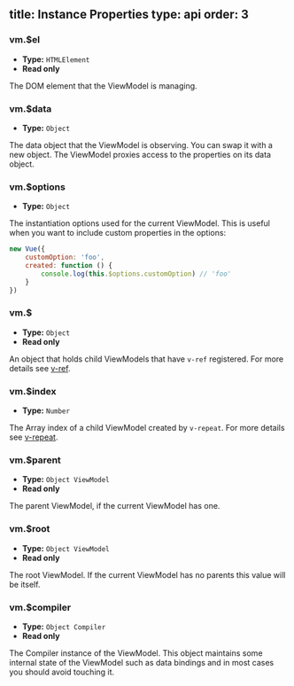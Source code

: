 title: Instance Properties
type: api
order: 3
---

### vm.$el

- **Type:** `HTMLElement`
- **Read only**

The DOM element that the ViewModel is managing.

### vm.$data

- **Type:** `Object`

The data object that the ViewModel is observing. You can swap it with a new object. The ViewModel proxies access to the properties on its data object.

### vm.$options

- **Type:** `Object`

The instantiation options used for the current ViewModel. This is useful when you want to include custom properties in the options:

``` js
new Vue({
    customOption: 'foo',
    created: function () {
        console.log(this.$options.customOption) // 'foo'
    }
})
```

### vm.$

- **Type:** `Object`
- **Read only**

An object that holds child ViewModels that have `v-ref` registered. For more details see [v-ref](/vuejs.org/api/directives.html#v-ref).

### vm.$index

- **Type:** `Number`

The Array index of a child ViewModel created by `v-repeat`. For more details see [v-repeat](/vuejs.org/api/directives.html#v-repeat).

### vm.$parent

- **Type:** `Object ViewModel`
- **Read only**

The parent ViewModel, if the current ViewModel has one.

### vm.$root

- **Type:** `Object ViewModel`
- **Read only**

The root ViewModel. If the current ViewModel has no parents this value will be itself.

### vm.$compiler

- **Type:** `Object Compiler`
- **Read only**

The Compiler instance of the ViewModel. This object maintains some internal state of the ViewModel such as data bindings and in most cases you should avoid touching it.